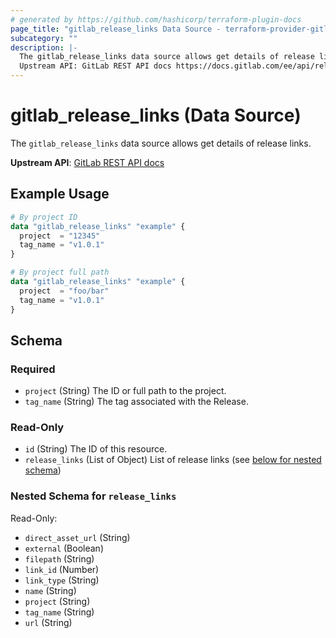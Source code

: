 ```yaml
---
# generated by https://github.com/hashicorp/terraform-plugin-docs
page_title: "gitlab_release_links Data Source - terraform-provider-gitlab"
subcategory: ""
description: |-
  The gitlab_release_links data source allows get details of release links.
  Upstream API: GitLab REST API docs https://docs.gitlab.com/ee/api/releases/links.html
---
```


# gitlab_release_links (Data Source)

The `gitlab_release_links` data source allows get details of release links.

**Upstream API**: [GitLab REST API docs](https://docs.gitlab.com/ee/api/releases/links.html)

## Example Usage

```terraform
# By project ID
data "gitlab_release_links" "example" {
  project  = "12345"
  tag_name = "v1.0.1"
}

# By project full path
data "gitlab_release_links" "example" {
  project  = "foo/bar"
  tag_name = "v1.0.1"
}
```

<!-- schema generated by tfplugindocs -->
## Schema

### Required

- `project` (String) The ID or full path to the project.
- `tag_name` (String) The tag associated with the Release.

### Read-Only

- `id` (String) The ID of this resource.
- `release_links` (List of Object) List of release links (see [below for nested schema](#nestedatt--release_links))

<a id="nestedatt--release_links"></a>
### Nested Schema for `release_links`

Read-Only:

- `direct_asset_url` (String)
- `external` (Boolean)
- `filepath` (String)
- `link_id` (Number)
- `link_type` (String)
- `name` (String)
- `project` (String)
- `tag_name` (String)
- `url` (String)


